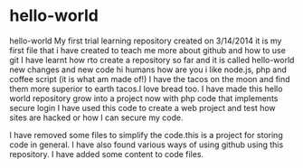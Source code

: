 # hello-world
hello-world 
My first trial learning repository created on 3/14/2014
it is my first file that i have created to teach me more about github and how to use git
I have learnt how rto create a repository so far and it is called hello-world
new changes and new code
hi humans how are you 
i like node.js, php and coffee script (it is what am made of!)
I have the tacos on the moon and find them more superior to earth tacos.I love bread too.
 I have made this hello world repository grow into a project now with php code that implements secure login I have used this code to create a web project and test how sites are hacked or how I can secure my code.
 
I have removed some files to simplify the code.this is a project for storing code in general.
I have also found various ways of using github using this repository. 
I have added some content to code files.
